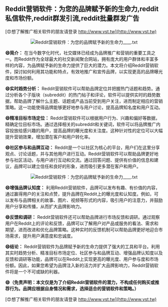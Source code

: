 ## **Reddit营销软件：为您的品牌赋予新的生命力,reddit私信软件,reddit群发引流,reddit批量群发广告**

[😍想了解推广相关软件的朋友请登录 http://www.vst.tw](http://www.vst.tw)

 <center><img src="https://vst.tw/MP4/tuiguang/png/0.png" alt="Reddit营销软件：为您的品牌赋予新的生命力____.txt"></center>

**😄简介：**
在当今数字化时代，社交媒体已经成为品牌推广和营销的重要工具之一。而Reddit作为全球最大的社交新闻聚合网站，拥有庞大的用户群体和丰富多样的内容，为品牌赋予新的生命力提供了巨大的潜力。本文将介绍Reddit营销软件，探讨如何利用其功能和特点，有效地推广和宣传品牌，以实现更高的品牌曝光度和市场份额。

**😄实时趋势分析：**
Reddit营销软件可以帮助品牌定位并把握热门话题和趋势。通过分析各个子版块（subreddit）的热门帖子和评论，软件可以提供实时的趋势数据，帮助品牌了解什么主题、话题或产品当前受到用户关注，进而制定相应的营销策略。这一功能使得品牌能够更好地参与用户讨论，提高品牌知名度和用户互动。

**😄精准目标市场定位：**
Reddit营销软件可以根据用户行为、兴趣和偏好等数据，精确定位目标市场。通过选择相关的subreddit和关键词，软件可以将品牌推广内容投放给感兴趣的用户，提高品牌的曝光度和关注度。这种针对性的定位可以大幅提升营销效果，增加潜在客户和用户转化率。

**😄社区参与和品牌互动：**
Reddit是一个以社区为核心的平台，用户们在这里分享观点、讨论话题，并与其他用户进行互动。Reddit营销软件可以帮助品牌更好地参与社区活动，与用户进行互动和交流。通过回答问题、提供有价值的信息和建议，品牌可以建立信任和良好的形象，进而吸引更多潜在客户和用户。

 <center><img src="https://vst.tw/MP4/tuiguang/png/8.png" alt="Reddit营销软件：为您的品牌赋予新的生命力____.txt"></center>

**😄增强品牌认知度：**
利用Reddit营销软件，品牌可以发布有趣、有价值的内容，通过赢得用户的关注和点赞，提升品牌在Reddit上的曝光度和认知度。例如，可以发布与品牌相关的故事、图片、视频等形式的内容，吸引用户的注意力，并鼓励用户分享和传播，从而扩大品牌影响力。

**😄反馈和调研：**
Reddit营销软件还可以帮助品牌进行市场反馈和调研。通过观察用户在Reddit上的评论和反馈，品牌可以了解用户对产品或服务的看法、需求和期望，进而改进和优化品牌策略。这种实时的反馈机制可以帮助品牌更好地迎合市场需求，提升用户满意度和忠诚度。

**😄结论：**
Reddit营销软件为品牌赋予新的生命力提供了强大的工具和平台。利用其实时趋势分析、精准目标市场定位、社区参与和品牌互动、增强品牌认知度以及反馈和调研等功能，品牌可以在Reddit上实现更高的曝光度、用户参与度和市场份额。因此，如果您希望为品牌注入新的活力并扩大品牌影响力，Reddit营销软件将是一个不可或缺的利器。

**😄（免责声明：本文仅是为了介绍Reddit营销软件的潜力，不构成任何购买或推荐行为。品牌应根据自身情况和需求，选择适合的营销软件和策略。）**

[😍想了解推广相关软件的朋友请登录 http://www.vst.tw](http://www.vst.tw)



